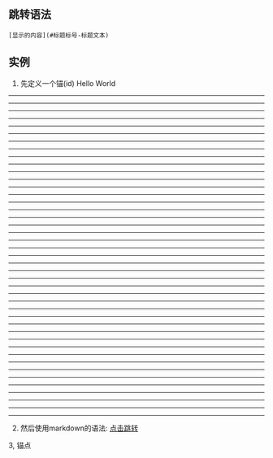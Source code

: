 ## 跳转语法
`[显示的内容](#标题标号-标题文本)`

## 实例
1. 先定义一个锚(id)
<span id="jump">Hello World</span>

---------------------------------
---------------------------------
---------------------------------
---------------------------------
---------------------------------
---------------------------------
---------------------------------
---------------------------------
---------------------------------
---------------------------------
---------------------------------
---------------------------------
---------------------------------
---------------------------------
---------------------------------
---------------------------------
---------------------------------
---------------------------------
---------------------------------
---------------------------------
---------------------------------
---------------------------------
---------------------------------
---------------------------------
---------------------------------
---------------------------------
---------------------------------
---------------------------------
---------------------------------
---------------------------------
---------------------------------
---------------------------------
---------------------------------
---------------------------------
---------------------------------
---------------------------------
---------------------------------
---------------------------------
---------------------------------
---------------------------------
---------------------------------
---------------------------------
---------------------------------

2. 然后使用markdown的语法:
[点击跳转](#jump)

3, 锚点
<div id="way1"></div>
<span id="way2"></span>
<a id="way3"></a>
